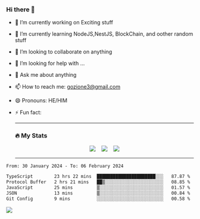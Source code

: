 ### Hi there 👋

<!--
**charlieScript/charlieScript** is a ✨ _special_ ✨ repository because its `README.md` (this file) appears on your GitHub profile.

Here are some ideas to get you started: -->

- 🔭 I’m currently working on Exciting stuff
- 🌱 I’m currently learning NodeJS,NestJS, BlockChain, and oother random stuff
- 👯 I’m looking to collaborate on anything
- 🤔 I’m looking for help with ...
- 💬 Ask me about anything
- 📫 How to reach me: gozione3@gmail.com
- 😄 Pronouns: HE/HIM
- ⚡ Fun fact:


  ---

  ### :fire: My Stats

  <div id="stats" align="center">
  <img src="http://github-readme-streak-stats.herokuapp.com?user=charlieScript&theme=dark&date_format=M%20j%5B%2C%20Y%5D" />&nbsp;&nbsp;&nbsp;
  <img src="https://github-readme-stats.vercel.app/api/top-langs/?username=charlieScript&layout=compact&theme=vision-friendly-dark"/>&nbsp;&nbsp;&nbsp;
  <img src="https://github-readme-stats.vercel.app/api?username=charlieScript&show_icons=true&theme=radical"/>
  </div>

  ---



<!--START_SECTION:waka-->

```txt
From: 30 January 2024 - To: 06 February 2024

TypeScript        23 hrs 22 mins  ██████████████████████░░░   87.87 %
Protocol Buffer   2 hrs 21 mins   ██▒░░░░░░░░░░░░░░░░░░░░░░   08.85 %
JavaScript        25 mins         ▒░░░░░░░░░░░░░░░░░░░░░░░░   01.57 %
JSON              13 mins         ▒░░░░░░░░░░░░░░░░░░░░░░░░   00.84 %
Git Config        9 mins          ░░░░░░░░░░░░░░░░░░░░░░░░░   00.58 %
```

<!--END_SECTION:waka-->
![](https://komarev.com/ghpvc/?username=charlieScript)
